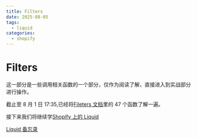 ```yaml
---
title: Filters
date: 2025-08-05
tags:
  - liquid
categories:
  - shopify
---
```


# Filters

这一部分是一些调用相关函数的一个部分，仅作为阅读了解，直接进入到实战部分进行操作。

截止至 8 月 1 日 17:35,已经将[Fileters 文档](https://liquid.bootcss.com/filters/abs/)里的 47 个函数了解一遍。

接下来我们将继续学[Shopify 上的 Liquid](https://shopify.dev/docs/storefronts/themes)

[Liquid 备忘录](https://www.shopify.com/ca/partners/shopify-cheat-sheet)
